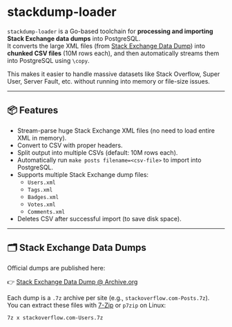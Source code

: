 # stackdump-loader

`stackdump-loader` is a Go-based toolchain for **processing and importing Stack Exchange data dumps** into PostgreSQL.  
It converts the large XML files (from [Stack Exchange Data Dump](https://archive.org/details/stackexchange)) into **chunked CSV files** (10M rows each), and then automatically streams them into PostgreSQL using `\copy`.  

This makes it easier to handle massive datasets like Stack Overflow, Super User, Server Fault, etc. without running into memory or file-size issues.

---

## 📦 Features
- Stream-parse huge Stack Exchange XML files (no need to load entire XML in memory).
- Convert to CSV with proper headers.
- Split output into multiple CSVs (default: 10M rows each).
- Automatically run `make posts filename=<csv-file>` to import into PostgreSQL.
- Supports multiple Stack Exchange dump files:
  - `Users.xml`
  - `Tags.xml`
  - `Badges.xml`
  - `Votes.xml`
  - `Comments.xml`
- Deletes CSV after successful import (to save disk space).

---

## 🗂 Stack Exchange Data Dumps
Official dumps are published here:

👉 [Stack Exchange Data Dump @ Archive.org](https://archive.org/details/stackexchange)

Each dump is a `.7z` archive per site (e.g., `stackoverflow.com-Posts.7z`).  
You can extract these files with [7-Zip](https://www.7-zip.org/) or `p7zip` on Linux:

```bash
7z x stackoverflow.com-Users.7z
